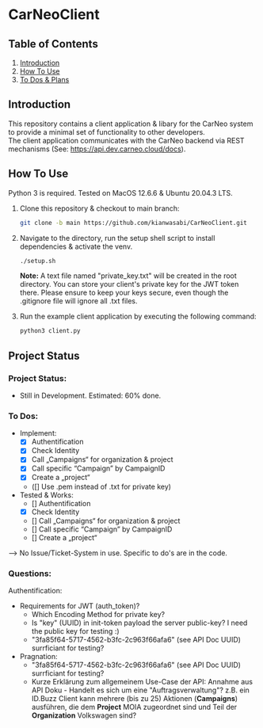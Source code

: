 # CarNeoClient
## Table of Contents
1. [Introduction](#introduction)
2. [How To Use](#how-to-use)
3. [To Dos & Plans](#to-dos-&-plans)

## Introduction
This repository contains a client application & libary for the CarNeo system to provide a minimal set of functionality to other developers. <br>
The client application communicates with the CarNeo backend via REST mechanisms (See: https://api.dev.carneo.cloud/docs). <br>

## How To Use
Python 3 is required. Tested on MacOS 12.6.6 & Ubuntu 20.04.3 LTS. <br>
1. Clone this repository & checkout to main branch: <br>
    ```bash 
    git clone -b main https://github.com/kianwasabi/CarNeoClient.git 
    ```
2. Navigate to the directory, run the setup shell script to install dependencies & activate the venv. <br>
    ```bash 
    ./setup.sh
    ``` 
    **Note:** A text file named "private_key.txt" will be created in the root directory. You can store your client's private key for the JWT token there. Please ensure to keep your keys secure, even though the .gitignore file will ignore all .txt files. 

3. Run the example client application by executing the following command: <br>
    ```bash 
    python3 client.py
    ```

## Project Status
### Project Status:
- Still in Development. Estimated: 60% done. <br>
### To Dos: 
- Implement: <br>
  - [x] Authentification 
  - [x] Check Identity 
  - [x] Call „Campaigns“ for organization & project
  - [x] Call specific “Campaign” by CampaignID
  - [x] Create a „project“
  - ([] Use .pem instead of .txt for private key)
- Tested & Works: <br>
  - [] Authentification
  - [x] Check Identity
  - [] Call „Campaigns“ for organization & project
  - [] Call specific “Campaign” by CampaignID
  - [] Create a „project“

--> No Issue/Ticket-System in use. Specific to do's are in the code. <br>

### Questions:
Authentification: <br>
- Requirements for JWT (auth_token)? <br>
    - Which Encoding Method for private key?  <br>
    - Is "key" (UUID) in init-token payload the server public-key? I need the public key for testing :) <br>
    - "3fa85f64-5717-4562-b3fc-2c963f66afa6" (see API Doc UUID) surrficiant for testing?  <br>
- Pragnation: 
    - "3fa85f64-5717-4562-b3fc-2c963f66afa6" (see API Doc UUID) surrficiant for testing?  <br>
    - Kurze Erklärung zum allgemeinem Use-Case der API: Annahme aus API Doku - Handelt es sich um eine "Auftragsverwaltung"? z.B. ein ID.Buzz Client kann mehrere (bis zu 25) Aktionen (**Campaigns**) ausführen, die dem **Project** MOIA zugeordnet sind und Teil der **Organization** Volkswagen sind?

<!---
## Notes 
Für unser CarNEO-System stellen wir eine REST API zu Verfügung. <br>
Für die API soll ein Client entwickelt werden, der einen Minimalumfang von Funktionalität anderen Entwicklern zur Verfügung stellt. <br>
1. Authentifizierung
2. Abruf der eigenen Identität (GET /auth/own_identity)
3. Abruf der „Campaigns“ nach Organization und Project
4. Abruf einer einzelnen “Campaign” unter Zuhilfenahme der CampaignID
5. Erstellen eines „Projects“
 
Mit dem Begriff „Client“ ist keine UI gemeint, sondern Klassen bzw. eine Library, die von Entwicklern in ihrem Programm genutzt werden können. <br>
 
Die Kommunikation mit dem Backend erfolgt über REST-Mechanismen:

<img src="./docs/client_server_architecture.png" width="30%">

Die Authentifizierung erfolgt über einen Token-Exchange: <br>
Das Backend speichert einen Public-Key und der Client speichert einen Private-Key. <br>
Der Client muss mit dem Private-Key einen JWT-Token erzeugen und an das Backend schicken (Initialtoken). <br>
Anschließend erhält der Client einen Token, das für die restlichen API-Calls verwendet werden kann. <br>
 
Die Payload des Initialtokens beinhaltet die folgenden Claims:
- „org“: Eine UUID, die einer Organisation in dem System zugeordnet ist.
- „acc“: Eine UUID, die einem Account in dem System zugeordnet ist.
- „key“: Eine UUID, die einem Public-Key in dem System zugeordnet ist.
- „iat“: Zeitstempel der Token-Erstellung
- „exp“: Zeitstempel an dem der Token ungültig wird (Max 1 Stunde)
 
Dieser Client soll in einer Programmiersprache Ihrer Wahl entwickelt werden. Die Nutzung von Dependencies ist zulässig, die Nutzung eines Code-Generators nicht.
 
Eine Dokumentation der REST-API kann hier eingesehen werden: https://api.dev.carneo.cloud/docs 

--->

